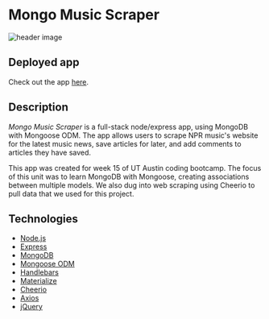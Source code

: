 # Mongo Music Scraper

![header image](/public/imgs/demo.png)

## Deployed app
	
Check out the app [here](https://mongo-music-scraper.herokuapp.com/).

## Description

*Mongo Music Scraper* is a full-stack node/express app, using MongoDB with Mongoose ODM. The app allows users to scrape NPR music's website for the latest music news, save articles for later, and add comments to articles they have saved. 

This app was created for week 15 of UT Austin coding bootcamp. The focus of this unit was to learn MongoDB with Mongoose, creating associations between multiple models. We also dug into web scraping using Cheerio to pull data that we used for this project.

## Technologies
- [Node.js](https://nodejs.org/en/)
- [Express](https://expressjs.com/)
- [MongoDB](https://www.mongodb.com/)
- [Mongoose ODM](https://mongoosejs.com/)
- [Handlebars](https://handlebarsjs.com/)
- [Materialize](http://materializecss.com/)
- [Cheerio](https://github.com/cheeriojs/cheerio)
- [Axios](https://www.npmjs.com/package/axios)
- [jQuery](https://jquery.com/)
